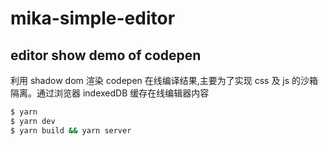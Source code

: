 # mika-simple-editor

## editor show demo of codepen

利用 shadow dom 渲染 codepen 在线编译结果,主要为了实现 css 及 js 的沙箱隔离。通过浏览器 indexedDB 缓存在线编辑器内容

```bash
$ yarn
$ yarn dev
$ yarn build && yarn server

```

